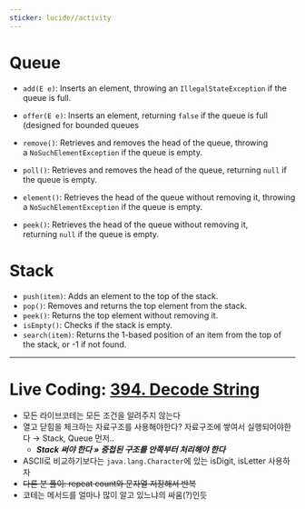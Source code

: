 ```yaml
---
sticker: lucide//activity
---
```

# Queue
- `add(E e)`: Inserts an element, throwing an `IllegalStateException` if the queue is full.
- `offer(E e)`: Inserts an element, returning `false` if the queue is full (designed for bounded queues

- `remove()`: Retrieves and removes the head of the queue, throwing a `NoSuchElementException` if the queue is empty.
- `poll()`: Retrieves and removes the head of the queue, returning `null` if the queue is empty.

- `element()`: Retrieves the head of the queue without removing it, throwing a `NoSuchElementException` if the queue is empty.
- `peek()`: Retrieves the head of the queue without removing it, returning `null` if the queue is empty.

# Stack
- `push(item)`: Adds an element to the top of the stack. 
- `pop()`: Removes and returns the top element from the stack. 
- `peek()`: Returns the top element without removing it.
- `isEmpty()`: Checks if the stack is empty.
- `search(item)`: Returns the 1-based position of an item from the top of the stack, or -1 if not found.

---
# Live Coding: [394. Decode String](https://leetcode.com/problems/decode-string/)
- 모든 라이브코테는 모든 조건을 알려주지 않는다
- 열고 닫힘을 체크하는 자료구조를 사용해야한다? 자료구조에 쌓여서 실행되어야한다 → Stack, Queue 먼저..
	- ***Stack 써야 한다 » 중첩된 구조를 안쪽부터 처리해야 한다***
- ASCII로 비교하기보다는 `java.lang.Character`에 있는 isDigit, isLetter 사용하자
- ~~다른 분 풀이: repeat count와 문자열 저장해서 반복~~
- 코테는 메서드를 얼마나 많이 알고 있느냐의 싸움(?)인듯